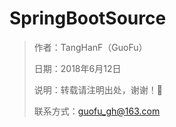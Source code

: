 # SpringBootSource

> 作者：TangHanF（GuoFu）
>
> 日期：2018年6月12日
>
> 说明：转载请注明出处，谢谢！🤝
>
> 联系方式：guofu_gh@163.com

